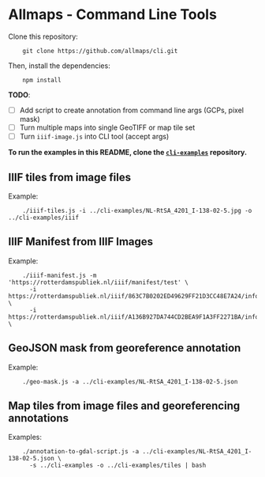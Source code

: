 # Allmaps - Command Line Tools

Clone this repository:

        git clone https://github.com/allmaps/cli.git

Then, install the dependencies:

        npm install

__TODO__:

  - [ ] Add script to create annotation from command line args (GCPs, pixel mask)
  - [ ] Turn multiple maps into single GeoTIFF or map tile set
  - [ ] Turn `iiif-image.js` into CLI tool (accept args)

__To run the examples in this README, clone the [`cli-examples`]() repository.__

## IIIF tiles from image files

Example:

        ./iiif-tiles.js -i ../cli-examples/NL-RtSA_4201_I-138-02-5.jpg -o ../cli-examples/iiif

## IIIF Manifest from IIIF Images

Example:

        ./iiif-manifest.js -m 'https://rotterdamspubliek.nl/iiif/manifest/test' \
          -i https://rotterdamspubliek.nl/iiif/863C7B0202ED49629FF21D3CC48E7A24/info.json \
          -i https://rotterdamspubliek.nl/iiif/A136B927DA744CD2BEA9F1A3FF2271BA/info.json \

## GeoJSON mask from georeference annotation

Example:

        ./geo-mask.js -a ../cli-examples/NL-RtSA_4201_I-138-02-5.json

## Map tiles from image files and georeferencing annotations

Examples:

        ./annotation-to-gdal-script.js -a ../cli-examples/NL-RtSA_4201_I-138-02-5.json \
          -s ../cli-examples -o ../cli-examples/tiles | bash
